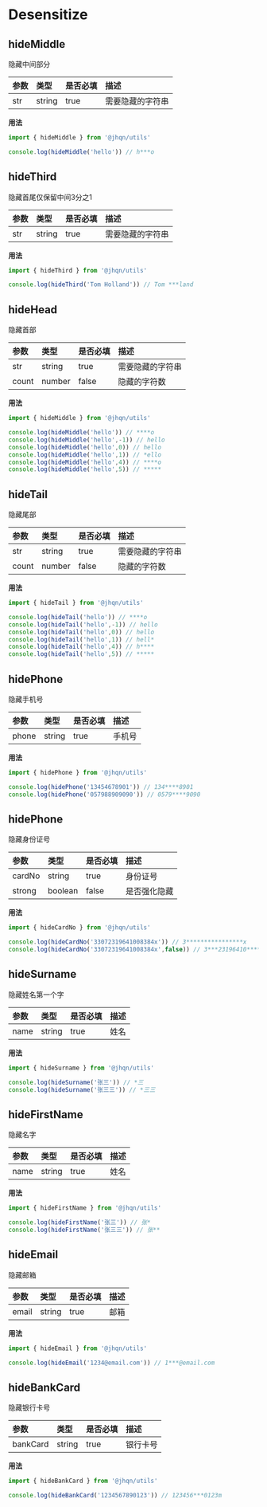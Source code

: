 # Desensitize

## hideMiddle
隐藏中间部分

| 参数             | 类型     | 是否必填  | 描述 |
|:---------------|:-------|:------| :------|
| str        | string | true  | 需要隐藏的字符串 |

**用法**
```ts
import { hideMiddle } from '@jhqn/utils'

console.log(hideMiddle('hello')) // h***o
```

## hideThird
隐藏首尾仅保留中间3分之1

| 参数             | 类型     | 是否必填  | 描述 |
|:---------------|:-------|:------| :------|
| str        | string | true  | 需要隐藏的字符串 |

**用法**
```ts
import { hideThird } from '@jhqn/utils'

console.log(hideThird('Tom Holland')) // Tom ***land
```

## hideHead
隐藏首部

| 参数             | 类型     | 是否必填  | 描述 |
|:---------------|:-------|:------| :------|
| str        | string | true  | 需要隐藏的字符串 |
| count        | number | false | 隐藏的字符数 |

**用法**
```ts
import { hideMiddle } from '@jhqn/utils'

console.log(hideMiddle('hello')) // ****o
console.log(hideMiddle('hello',-1)) // hello
console.log(hideMiddle('hello',0)) // hello
console.log(hideMiddle('hello',1)) // *ello
console.log(hideMiddle('hello',4)) // ****o
console.log(hideMiddle('hello',5)) // *****
```

## hideTail
隐藏尾部

| 参数             | 类型     | 是否必填  | 描述 |
|:---------------|:-------|:------| :------|
| str        | string | true  | 需要隐藏的字符串 |
| count        | number | false | 隐藏的字符数 |

**用法**
```ts
import { hideTail } from '@jhqn/utils'

console.log(hideTail('hello')) // ****o
console.log(hideTail('hello',-1)) // hello
console.log(hideTail('hello',0)) // hello
console.log(hideTail('hello',1)) // hell*
console.log(hideTail('hello',4)) // h****
console.log(hideTail('hello',5)) // *****
```

## hidePhone
隐藏手机号

| 参数             | 类型     | 是否必填 | 描述  |
|:---------------|:-------|:-----|:----|
| phone        | string | true | 手机号 |

**用法**
```ts
import { hidePhone } from '@jhqn/utils'

console.log(hidePhone('13454678901')) // 134****8901
console.log(hidePhone('057988909090')) // 0579****9090
```

## hidePhone
隐藏身份证号

| 参数             | 类型      | 是否必填  | 描述  |
|:---------------|:--------|:------|:----|
| cardNo        | string  | true  | 身份证号 |
| strong        | boolean | false | 是否强化隐藏 |

**用法**
```ts
import { hideCardNo } from '@jhqn/utils'

console.log(hideCardNo('33072319641008384x')) // 3****************x
console.log(hideCardNo('33072319641008384x',false)) // 3***23196410*****x
```

## hideSurname
隐藏姓名第一个字

| 参数             | 类型      | 是否必填  | 描述  |
|:---------------|:--------|:------|:----|
| name        | string  | true  | 姓名 |

**用法**
```ts
import { hideSurname } from '@jhqn/utils'

console.log(hideSurname('张三')) // *三
console.log(hideSurname('张三三')) // *三三
```

## hideFirstName
隐藏名字

| 参数             | 类型      | 是否必填  | 描述  |
|:---------------|:--------|:------|:----|
| name        | string  | true  | 姓名 |

**用法**
```ts
import { hideFirstName } from '@jhqn/utils'

console.log(hideFirstName('张三')) // 张*
console.log(hideFirstName('张三三')) // 张**
```

## hideEmail
隐藏邮箱

| 参数             | 类型      | 是否必填  | 描述  |
|:---------------|:--------|:------|:----|
| email        | string  | true  | 邮箱 |

**用法**
```ts
import { hideEmail } from '@jhqn/utils'

console.log(hideEmail('1234@email.com')) // 1***@email.com
```

## hideBankCard
隐藏银行卡号

| 参数             | 类型      | 是否必填  | 描述  |
|:---------------|:--------|:------|:----|
| bankCard        | string  | true  | 银行卡号 |

**用法**
```ts
import { hideBankCard } from '@jhqn/utils'

console.log(hideBankCard('1234567890123')) // 123456***0123m
```
